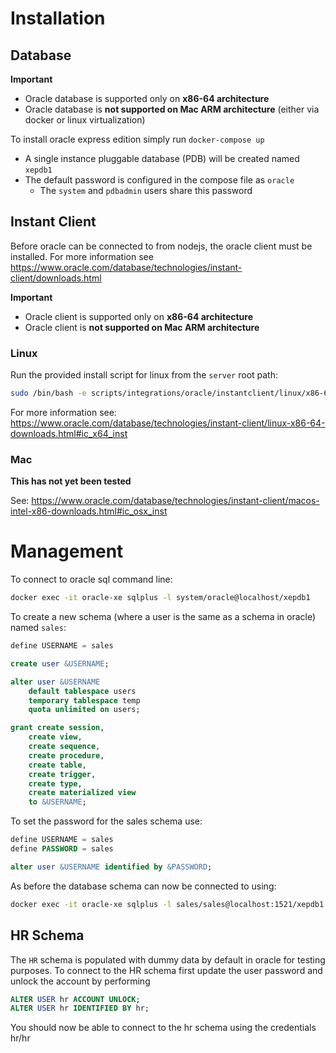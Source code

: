 # Installation

## Database

**Important**
- Oracle database is supported only on **x86-64 architecture**
- Oracle database is **not supported on Mac ARM architecture** (either via docker or linux virtualization)

To install oracle express edition simply run `docker-compose up`

- A single instance pluggable database (PDB) will be created named `xepdb1`
- The default password is configured in the compose file as `oracle`
  - The `system` and `pdbadmin` users share this password

## Instant Client 

Before oracle can be connected to from nodejs, the oracle client must be installed.
For more information see https://www.oracle.com/database/technologies/instant-client/downloads.html

**Important**
- Oracle client is supported only on **x86-64 architecture**
- Oracle client is **not supported on Mac ARM architecture** 

### Linux
Run the provided install script for linux from the `server` root path:

```bash
sudo /bin/bash -e scripts/integrations/oracle/instantclient/linux/x86-64/install.sh
```
For more information see: https://www.oracle.com/database/technologies/instant-client/linux-x86-64-downloads.html#ic_x64_inst

### Mac 
**This has not yet been tested**

See: https://www.oracle.com/database/technologies/instant-client/macos-intel-x86-downloads.html#ic_osx_inst

# Management
To connect to oracle sql command line:

```bash
docker exec -it oracle-xe sqlplus -l system/oracle@localhost/xepdb1
```

To create a new schema (where a user is the same as a schema in oracle) named `sales`:

```sql
define USERNAME = sales

create user &USERNAME;

alter user &USERNAME
    default tablespace users
    temporary tablespace temp
    quota unlimited on users;

grant create session,
    create view,
    create sequence,
    create procedure,
    create table,
    create trigger,
    create type,
    create materialized view
    to &USERNAME;
```

To set the password for the sales schema use: 

```sql
define USERNAME = sales
define PASSWORD = sales

alter user &USERNAME identified by &PASSWORD;
```

As before the database schema can now be connected to using:
```bash
docker exec -it oracle-xe sqlplus -l sales/sales@localhost:1521/xepdb1
```

## HR Schema

The `HR` schema is populated with dummy data by default in oracle for testing purposes. 
To connect to the HR schema first update the user password and unlock the account by performing
```sql
ALTER USER hr ACCOUNT UNLOCK;
ALTER USER hr IDENTIFIED BY hr;
```
You should now be able to connect to the hr schema using the credentials hr/hr

